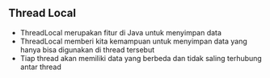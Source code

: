 ## Thread Local

- ThreadLocal merupakan fitur di Java untuk menyimpan data
- ThreadLocal memberi kita kemampuan untuk menyimpan data yang hanya bisa digunakan di thread tersebut
- Tiap thread akan memiliki data yang berbeda dan tidak saling terhubung antar thread